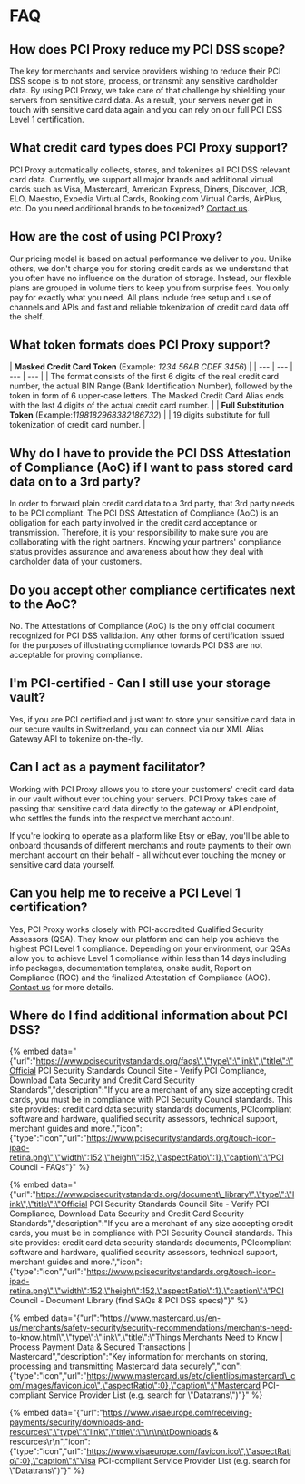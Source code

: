 # FAQ

## How does PCI Proxy reduce my PCI DSS scope?

The key for merchants and service providers wishing to reduce their PCI DSS scope is to not store, process, or transmit any sensitive cardholder data. By using PCI Proxy, we take care of that challenge by shielding your servers from sensitive card data. As a result, your servers never get in touch with sensitive card data again and you can rely on our full PCI DSS Level 1 certification.

## What credit card types does PCI Proxy support?

PCI Proxy automatically collects, stores, and tokenizes all PCI DSS relevant card data. Currently, we support all major brands and additional virtual cards such as Visa, Mastercard, American Express, Diners, Discover, JCB, ELO, Maestro, Expedia Virtual Cards, Booking.com Virtual Cards, AirPlus, etc. Do you need additional brands to be tokenized? [Contact us](https://www.pci-proxy.com/pci-proxy/contact/).

## How are the cost of using PCI Proxy?

Our pricing model is based on actual performance we deliver to you. Unlike others, we don't charge you for storing credit cards as we understand that you often have no influence on the duration of storage. Instead, our flexible plans are grouped in volume tiers to keep you from surprise fees. You only pay for exactly what you need. All plans include free setup and use of channels and APIs and fast and reliable tokenization of credit card data off the shelf.

## What token formats does PCI Proxy support?

| **Masked Credit Card Token** \(Example: _1234 56AB CDEF 3456_\) |
| --- | --- | --- | --- |
| The format consists of the first 6 digits of the real credit card number, the actual BIN Range \(Bank Identification Number\), followed by the token in form of 6 upper-case letters. The Masked Credit Card Alias ends with the last 4 digits of the actual credit card number. |
| **Full Substitution Token** \(Example:_1198182968382186732_\) |
| 19 digits substitute for full tokenization of credit card number. |

## Why do I have to provide the PCI DSS Attestation of Compliance \(AoC\) if I want to pass stored card data on to a 3rd party?

In order to forward plain credit card data to a 3rd party, that 3rd party needs to be PCI compliant. The PCI DSS Attestation of Compliance \(AoC\) is an obligation for each party involved in the credit card acceptance or transmission. Therefore, it is your responsibility to make sure you are collaborating with the right partners. Knowing your partners' compliance status provides assurance and awareness about how they deal with cardholder data of your customers.

## Do you accept other compliance certificates next to the AoC?

No. The Attestations of Compliance \(AoC\) is the only official document recognized for PCI DSS validation. Any other forms of certification issued for the purposes of illustrating compliance towards PCI DSS are not acceptable for proving compliance.

## I'm PCI-certified - Can I still use your storage vault?

Yes, if you are PCI certified and just want to store your sensitive card data in our secure vaults in Switzerland, you can connect via our XML Alias Gateway API to tokenize on-the-fly.

## Can I act as a payment facilitator?

Working with PCI Proxy allows you to store your customers' credit card data in our vault without ever touching your servers. PCI Proxy takes care of passing that sensitive card data directly to the gateway or API endpoint, who settles the funds into the respective merchant account.

If you're looking to operate as a platform like Etsy or eBay, you'll be able to onboard thousands of different merchants and route payments to their own merchant account on their behalf - all without ever touching the money or sensitive card data yourself.

## Can you help me to receive a PCI Level 1 certification?

Yes, PCI Proxy works closely with PCI-accredited Qualified Security Assessors \(QSA\). They know our platform and can help you achieve the highest PCI Level 1 compliance. Depending on your environment, our QSAs allow you to achieve Level 1 compliance within less than 14 days including info packages, documentation templates, onsite audit, Report on Compliance \(ROC\) and the finalized Attestation of Compliance \(AOC\). [Contact us](contact-us.md) for more details. 

## Where do I find additional information about PCI DSS?

{% embed data="{\"url\":\"https://www.pcisecuritystandards.org/faqs\",\"type\":\"link\",\"title\":\"Official PCI Security Standards Council Site - Verify PCI Compliance, Download Data Security and Credit Card Security Standards\",\"description\":\"If you are a merchant of any size accepting credit cards, you must be in compliance with PCI Security Council standards. This site provides: credit card data security standards documents, PCIcompliant software and hardware, qualified security assessors, technical support, merchant guides and more.\",\"icon\":{\"type\":\"icon\",\"url\":\"https://www.pcisecuritystandards.org/touch-icon-ipad-retina.png\",\"width\":152,\"height\":152,\"aspectRatio\":1},\"caption\":\"PCI Council - FAQs\"}" %}

{% embed data="{\"url\":\"https://www.pcisecuritystandards.org/document\_library\",\"type\":\"link\",\"title\":\"Official PCI Security Standards Council Site - Verify PCI Compliance, Download Data Security and Credit Card Security Standards\",\"description\":\"If you are a merchant of any size accepting credit cards, you must be in compliance with PCI Security Council standards. This site provides: credit card data security standards documents, PCIcompliant software and hardware, qualified security assessors, technical support, merchant guides and more.\",\"icon\":{\"type\":\"icon\",\"url\":\"https://www.pcisecuritystandards.org/touch-icon-ipad-retina.png\",\"width\":152,\"height\":152,\"aspectRatio\":1},\"caption\":\"PCI Council - Document Library \(find SAQs & PCI DSS specs\)\"}" %}

{% embed data="{\"url\":\"https://www.mastercard.us/en-us/merchants/safety-security/security-recommendations/merchants-need-to-know.html\",\"type\":\"link\",\"title\":\"Things Merchants Need to Know \| Process Payment Data & Secured Transactions \| Mastercard\",\"description\":\"Key information for merchants on storing, processing and transmitting Mastercard data securely\",\"icon\":{\"type\":\"icon\",\"url\":\"https://www.mastercard.us/etc/clientlibs/mastercard\_com/images/favicon.ico\",\"aspectRatio\":0},\"caption\":\"Mastercard PCI-compliant Service Provider List \(e.g. search for \\\"Datatrans\\\"\)\"}" %}

{% embed data="{\"url\":\"https://www.visaeurope.com/receiving-payments/security/downloads-and-resources\",\"type\":\"link\",\"title\":\"\\r\\n\\tDownloads & resources\\r\\n\",\"icon\":{\"type\":\"icon\",\"url\":\"https://www.visaeurope.com/favicon.ico\",\"aspectRatio\":0},\"caption\":\"Visa PCI-compliant Service Provider List \(e.g. search for \\\"Datatrans\\\"\)\"}" %}

